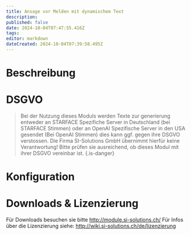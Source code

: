 ```yaml
---
title: Ansage vor Melden mit dynamischem Text
description: 
published: false
date: 2024-10-04T07:47:55.416Z
tags: 
editor: markdown
dateCreated: 2024-10-04T07:39:58.495Z
---
```


# Beschreibung

# DSGVO

> Bei der Nutzung dieses Moduls werden Texte zur generierung entweder an STARFACE Spezifiche Server in Deutschland (bei STARFACE Stimmen) oder an OpenAI Spezifische Server in den USA gesendet (Bei OpenAI Stimmen) dies kann ggf. gegen ihre DSGVO verstossen. Die Firma SI-Solutions GmbH übernimmt hierfür keine Verantwortung! Bitte prüfen sie ausreichend, ob dieses Modul mit ihrer DSGVO vereinbar ist.
{.is-danger}


# Konfiguration

# Downloads & Lizenzierung
Für Downloads besuchen sie bitte http://module.si-solutions.ch/
Für Infos über die Lizenzierung siehe: http://wiki.si-solutions.ch/de/lizenzierung